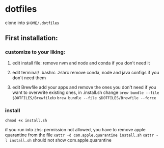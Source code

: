 # dotfiles

clone into `$HOME/.dotfiles`

## First installation:

### customize to your liking:

1.  edit install file:
    remove nvm and node and conda if you don't need it

2.  edit terminal/ .bashrc .zshrc
    remove conda, node and java configs if you don't need them

3.  edit Brewfile
    add your apps and remove the ones you don't need
    if you want to overwrite existing ones, in .install.sh change
    `brew bundle --file $DOTFILES/Brewfile`to `brew bundle --file $DOTFILES/Brewfile --force`

### install

`chmod +x install.sh`

if you run into zhs: permission not allowed, you have to remove apple quarantine from the file
`xattr -d com.apple.quarantine install.sh`
`xattr -l install.sh` should not show com.apple.quarantine
